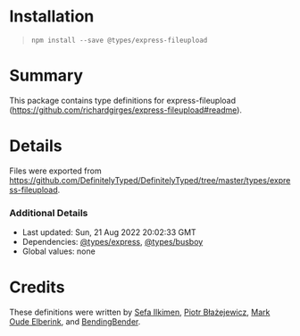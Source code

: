 # Installation
> `npm install --save @types/express-fileupload`

# Summary
This package contains type definitions for express-fileupload (https://github.com/richardgirges/express-fileupload#readme).

# Details
Files were exported from https://github.com/DefinitelyTyped/DefinitelyTyped/tree/master/types/express-fileupload.

### Additional Details
 * Last updated: Sun, 21 Aug 2022 20:02:33 GMT
 * Dependencies: [@types/express](https://npmjs.com/package/@types/express), [@types/busboy](https://npmjs.com/package/@types/busboy)
 * Global values: none

# Credits
These definitions were written by [Sefa Ilkimen](https://github.com/silkimen), [Piotr Błażejewicz](https://github.com/peterblazejewicz), [Mark Oude Elberink](https://github.com/markxoe), and [BendingBender](https://github.com/BendingBender).
